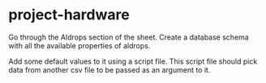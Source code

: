# project-hardware

Go through the Aldrops section of the sheet. Create a database schema with all the available properties of aldrops.

Add some default values to it using a script file. This script file should pick data from another csv file to be passed as an argument to it.
